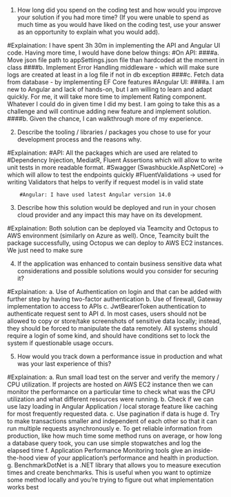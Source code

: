1. How long did you spend on the coding test and how would you improve your solution if you had more time? (If you were unable to spend as much time as you would have liked on the coding test, use your answer as an opportunity to explain what you would add). 

#Explaination: I have spent 3h 30m in implementing the API and Angular UI code. Having more time, I would have done below things:
		#On API:
			####a. Move json file path to appSettings.json file than hardcoded at the moment in class
			####b. Implement Error Handling middleware - which will make sure logs are created at least in a log file if not in db exception
			####c. Fetch data from database - by implementing EF Core features
		#Angular UI: 
			####a. I am new to Angular and lack of hands-on, but I am willing to learn and adapt quickly. For me, it will take more time to implement Rating component. Whatever I could do in given time I did my best. I am going to take this as a challenge and will continue adding new feature and implement solution.
			####b. Given the chance, I can walkthrough more of my experience.

2. Describe the tooling / libraries / packages you chose to use for your development process and the 
reasons why. 


#Explaination:
		#API: 
			All the packages which are used are related to 
					#Dependency Injection, MediatR, Fluent Assertions which will allow to write unit tests in more readable format. 
					#Swagger (Swashbuckle.AspNetCore) -> which will allow to test the endpoints quickly 
					#FluentValidations -> used for writing Validators that helps to verify if request model is in valid state
					
		#Angular: I have used latest Angular version 14.0
			
3. Describe how this solution would be deployed and run in your chosen cloud provider and any impact 
this may have on its development.


#Explaination:
			Both solution can be deployed via Teamcity and Octopus to AWS environment (similarly on Azure as well). Once, Teamcity built the package successfully, using Octopus we can deploy to AWS EC2 instances. We just need to make sure
		
4. If the application was enhanced to contain business sensitive data what considerations and possible 
solutions would you consider for securing it? 


#Explaination: 
			a. Use of Authentication on login and that can be added with further step by having two-factor authentication
			b. Use of firewall, Gateway implementation to access to APIs 
			c. JwtBearerToken authentication to authenticate request sent to API
			d. In most cases, users should not be allowed to copy or store/take screenshots of sensitive data locally; instead, they should be forced to manipulate the data remotely. All systems should require a login of some kind, and should have conditions set to lock the system if questionable usage occurs.

5. How would you track down a performance issue in production and what was your last experience of 
this?


#Explaination: 
			a. Run small load test on the server and verify the memory / CPU utilization. If projects are hosted on AWS EC2 instance then we can monitor the performance on a particular time to check what was the CPU utilization and what different resources were running. 
			b. Check if we can use lazy loading in Angular Application / local storage feature like caching for most frequently requested data. 
			c. Use pagination if data is huge
			d. Try to make transactions smaller and independent of each other so that it can run multiple requests asynchronously
			e. To get reliable information from production, like how much time some method runs on average, or how long a database query took, you can use simple stopwatches and log the elapsed time
			f. Application Performance Monitoring tools give an inside-the-hood view of your application’s performance and health in production. 
			g. BenchmarkDotNet is a .NET library that allows you to measure execution times and create benchmarks. This is useful when you want to optimize some method locally and you’re trying to figure out what implementation works best
			
			
